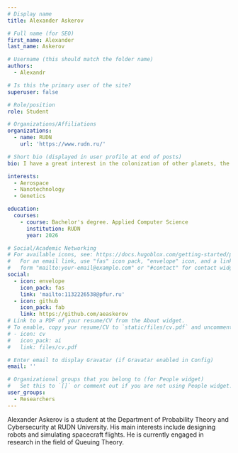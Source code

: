 ```yaml
---
# Display name
title: Alexander Askerov

# Full name (for SEO)
first_name: Alexander
last_name: Askerov

# Username (this should match the folder name)
authors:
  - Alexandr

# Is this the primary user of the site?
superuser: false

# Role/position
role: Student

# Organizations/Affiliations
organizations:
  - name: RUDN
    url: 'https://www.rudn.ru/'

# Short bio (displayed in user profile at end of posts)
bio: I have a great interest in the colonization of other planets, the development and application of robotics and genetics.

interests:
  - Aerospace
  - Nanotechnology
  - Genetics

education:
  courses:
    - course: Bachelor's degree. Applied Computer Science
      institution: RUDN
      year: 2026

# Social/Academic Networking
# For available icons, see: https://docs.hugoblox.com/getting-started/page-builder/#icons
#   For an email link, use "fas" icon pack, "envelope" icon, and a link in the
#   form "mailto:your-email@example.com" or "#contact" for contact widget.
social:
  - icon: envelope
    icon_pack: fas
    link: 'mailto:1132226538@pfur.ru'
  - icon: github
    icon_pack: fab
    link: https://github.com/aeaskerov
# Link to a PDF of your resume/CV from the About widget.
# To enable, copy your resume/CV to `static/files/cv.pdf` and uncomment the lines below.
# - icon: cv
#   icon_pack: ai
#   link: files/cv.pdf

# Enter email to display Gravatar (if Gravatar enabled in Config)
email: ''

# Organizational groups that you belong to (for People widget)
#   Set this to `[]` or comment out if you are not using People widget.
user_groups:
  - Researchers
---
```


Alexander Askerov is a student at the Department of Probability Theory and Cybersecurity at RUDN University. His main interests include designing robots and simulating spacecraft flights. He is currently engaged in research in the field of Queuing Theory.

